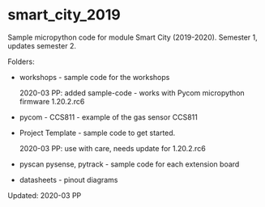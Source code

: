 # smart_city_2019
Sample micropython code for module Smart City (2019-2020).
Semester 1, updates semester 2.

Folders:

* workshops - sample code for the workshops

    2020-03 PP: added sample-code - works with Pycom micropython firmware 1.20.2.rc6

* pycom - CCS811 - example of the gas sensor CCS811

* Project Template - sample code to get started.

    2020-03 PP: use with care, needs update for 1.20.2.rc6

* pyscan pysense, pytrack - sample code for each extension board

* datasheets - pinout diagrams

Updated: 2020-03 PP
